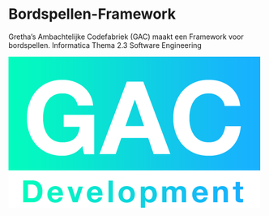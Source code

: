 # Bordspellen-Framework
Gretha’s Ambachtelijke Codefabriek (GAC) maakt een Framework voor bordspellen. Informatica Thema 2.3 Software Engineering

![GAC](img/giclogo.png "Gic Logo")
